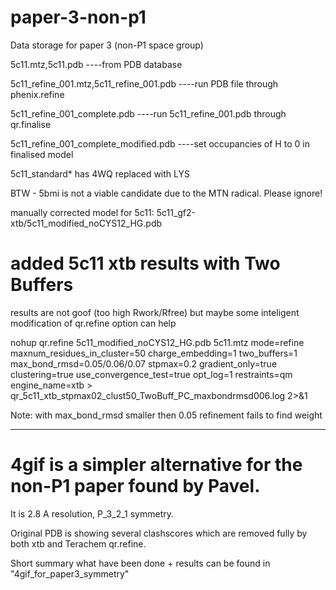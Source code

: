 # paper-3-non-p1
Data storage for paper 3 (non-P1 space group)

5c11.mtz,5c11.pdb   ----from PDB database 

5c11_refine_001.mtz,5c11_refine_001.pdb  ----run PDB file through phenix.refine

5c11_refine_001_complete.pdb  ----run 5c11_refine_001.pdb through qr.finalise

5c11_refine_001_complete_modified.pdb  ----set occupancies of H to 0 in finalised model

5c11_standard* has 4WQ replaced with LYS

BTW - 5bmi is not a viable candidate due to the MTN radical. Please ignore!

manually corrected model for 5c11: 5c11_gf2-xtb/5c11_modified_noCYS12_HG.pdb

# added 5c11 xtb results with Two Buffers 

results are not goof (too high Rwork/Rfree) but maybe some inteligent modification of qr.refine option can help

nohup qr.refine 5c11_modified_noCYS12_HG.pdb 5c11.mtz  mode=refine maxnum_residues_in_cluster=50 charge_embedding=1 two_buffers=1 max_bond_rmsd=0.05/0.06/0.07 stpmax=0.2 gradient_only=true clustering=true use_convergence_test=true  opt_log=1 restraints=qm  engine_name=xtb  > qr_5c11_xtb_stpmax02_clust50_TwoBuff_PC_maxbondrmsd006.log 2>&1 

Note: with max_bond_rmsd smaller then 0.05 refinement fails to find weight

--------------------------------------------------------------------------------

# 4gif is a simpler alternative for the non-P1 paper found by Pavel. 

It is 2.8 A resolution, P_3_2_1 symmetry.

Original PDB is showing several clashscores which are removed fully by both xtb and Terachem qr.refine.

Short summary what have been done + results can be found in "4gif_for_paper3_symmetry"
